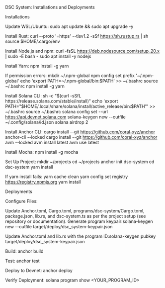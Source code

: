 DSC System: Installations and Deployments

Installations

Update WSL/Ubuntu:
sudo apt update && sudo apt upgrade -y

Install Rust:
curl --proto '=https' --tlsv1.2 -sSf https://sh.rustup.rs | sh
source $HOME/.cargo/env

Install Node.js and npm:
curl -fsSL https://deb.nodesource.com/setup_20.x | sudo -E bash -
sudo apt install -y nodejs

Install Yarn:
npm install -g yarn

If permission errors:
mkdir ~/.npm-global
npm config set prefix '~/.npm-global'
echo 'export PATH=~/.npm-global/bin:$PATH' >> ~/.bashrc
source ~/.bashrc
npm install -g yarn


Install Solana CLI:
sh -c "$(curl -sSfL https://release.solana.com/stable/install)"
echo 'export PATH="$HOME/.local/share/solana/install/active_release/bin:$PATH"' >> ~/.bashrc
source ~/.bashrc
solana config set --url https://api.devnet.solana.com
solana-keygen new --outfile ~/.config/solana/id.json
solana airdrop 2


Install Anchor CLI:
cargo install --git https://github.com/coral-xyz/anchor anchor-cli --locked
cargo install --git https://github.com/coral-xyz/anchor avm --locked
avm install latest
avm use latest


Install Mocha:
npm install -g mocha


Set Up Project:
mkdir ~/projects
cd ~/projects
anchor init dsc-system
cd dsc-system
yarn install

If yarn install fails:
yarn cache clean
yarn config set registry https://registry.npmjs.org
yarn install



Deployments


Configure Files:

Update Anchor.toml, Cargo.toml, programs/dsc-system/Cargo.toml, package.json, lib.rs, and dsc-system.ts as per the project setup (see repository or documentation).
Generate program keypair:solana-keygen new --outfile target/deploy/dsc_system-keypair.json


Update Anchor.toml and lib.rs with the program ID:solana-keygen pubkey target/deploy/dsc_system-keypair.json




Build:
anchor build


Test:
anchor test


Deploy to Devnet:
anchor deploy


Verify Deployment:
solana program show <YOUR_PROGRAM_ID>


